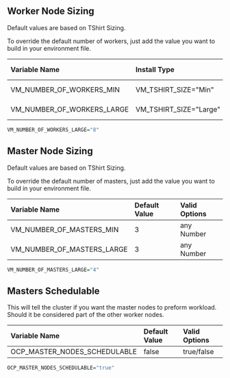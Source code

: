 <script>
  document.title = "Overrides - OpenShift";
</script>
## Worker Node Sizing
Default values are based on TShirt Sizing.

To override the default number of workers, just add the value you want to build in your environment file.


| Variable Name               |  Install Type           |  Default Value | Valid Options  |
| :---------                  |  :----                  |  :----         |  :----         |  
| VM_NUMBER_OF_WORKERS_MIN    | VM_TSHIRT_SIZE="Min"    |  3             |  any Number    |
| VM_NUMBER_OF_WORKERS_LARGE  | VM_TSHIRT_SIZE="Large"  |  6             |  any Number    |

```R
VM_NUMBER_OF_WORKERS_LARGE="8"
```

## Master Node Sizing
Default values are based on TShirt Sizing.

To override the default number of masters, just add the value you want to build in your environment file.


| Variable Name               |  Default Value | Valid Options  |
| :---------                  |  :----         |  :----         |  
| VM_NUMBER_OF_MASTERS_MIN    |  3             |  any Number    |
| VM_NUMBER_OF_MASTERS_LARGE  |  3             |  any Number    |

```R
VM_NUMBER_OF_MASTERS_LARGE="4"
```

## Masters Schedulable
This will tell the cluster if you want the master nodes to preform workload.  Should it be
considered part of the other worker nodes.

| Variable Name               |  Default Value | Valid Options  |
| :---------                  |  :----         |  :----         |  
| OCP_MASTER_NODES_SCHEDULABLE|  false         |  true/false    |

```R
OCP_MASTER_NODES_SCHEDULABLE="true"
```
